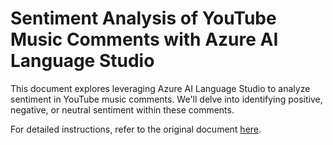 # Sentiment Analysis of YouTube Music Comments with Azure AI Language Studio

This document explores leveraging Azure AI Language Studio to analyze sentiment in YouTube music comments. We'll delve into identifying positive, negative, or neutral sentiment within these comments.

For detailed instructions, refer to the original document [here](https://microsoftlearning.github.io/mslearn-ai-fundamentals/Instructions/Labs/06-text-analysis.html).

